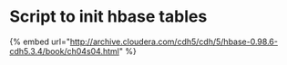# Script to init hbase tables

{% embed url="http://archive.cloudera.com/cdh5/cdh/5/hbase-0.98.6-cdh5.3.4/book/ch04s04.html" %}




